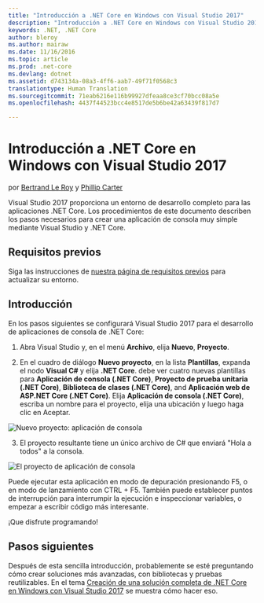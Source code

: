 ```yaml
---
title: "Introducción a .NET Core en Windows con Visual Studio 2017"
description: "Introducción a .NET Core en Windows con Visual Studio 2017"
keywords: .NET, .NET Core
author: bleroy
ms.author: mairaw
ms.date: 11/16/2016
ms.topic: article
ms.prod: .net-core
ms.devlang: dotnet
ms.assetid: d743134a-08a3-4ff6-aab7-49f71f0568c3
translationtype: Human Translation
ms.sourcegitcommit: 71eab6216e116b99927dfeaa8ce3cf70bcc08a5e
ms.openlocfilehash: 4437f44523bcc4e8517de5b6be42a63439f817d7

---
```


# <a name="getting-started-with-net-core-on-windows-using-visual-studio-2017"></a>Introducción a .NET Core en Windows con Visual Studio 2017

por [Bertrand Le Roy](https://github.com/bleroy) y [Phillip Carter](https://github.com/cartermp)

Visual Studio 2017 proporciona un entorno de desarrollo completo para las aplicaciones .NET Core. Los procedimientos de este documento describen los pasos necesarios para crear una aplicación de consola muy simple mediante Visual Studio y .NET Core.

## <a name="prerequisites"></a>Requisitos previos

Siga las instrucciones de [nuestra página de requisitos previos](../windows-prerequisites.md) para actualizar su entorno.

## <a name="getting-started"></a>Introducción

En los pasos siguientes se configurará Visual Studio 2017 para el desarrollo de aplicaciones de consola de .NET Core:

1. Abra Visual Studio y, en el menú **Archivo**, elija **Nuevo**, **Proyecto**.

2. En el cuadro de diálogo **Nuevo proyecto**, en la lista **Plantillas**, expanda el nodo **Visual C#** y elija **.NET Core**. debe ver cuatro nuevas plantillas para **Aplicación de consola (.NET Core)**, **Proyecto de prueba unitaria (.NET Core)**, **Biblioteca de clases (.NET Core)**, and **Aplicación web de ASP.NET Core (.NET Core)**. Elija **Aplicación de consola (.NET Core)**, escriba un nombre para el proyecto, elija una ubicación y luego haga clic en Aceptar.

  ![Nuevo proyecto: aplicación de consola](media/new-project-console-app.png)

3. El proyecto resultante tiene un único archivo de C# que enviará "Hola a todos" a la consola.

  ![El proyecto de aplicación de consola](media/console-app-solution.png)

Puede ejecutar esta aplicación en modo de depuración presionando F5, o en modo de lanzamiento con CTRL + F5. También puede establecer puntos de interrupción para interrumpir la ejecución e inspeccionar variables, o empezar a escribir código más interesante.

¡Que disfrute programando!

## <a name="what-to-do-next"></a>Pasos siguientes

Después de esta sencilla introducción, probablemente se esté preguntando cómo crear soluciones más avanzadas, con bibliotecas y pruebas reutilizables. En el tema [Creación de una solución completa de .NET Core en Windows con Visual Studio 2017](using-on-windows-vs-2017-full-solution.md) se muestra cómo hacer eso.



<!--HONumber=Nov16_HO3-->


